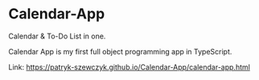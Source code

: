 # Calendar-App
Calendar & To-Do List in one.

Calendar App is my first full object programming app in TypeScript.

Link: https://patryk-szewczyk.github.io/Calendar-App/calendar-app.html
